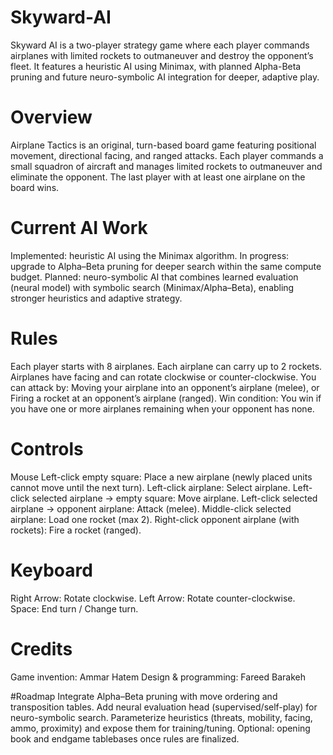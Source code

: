 # Skyward-AI
Skyward AI is a two-player strategy game where each player commands airplanes with limited rockets to outmaneuver and destroy the opponent’s fleet. It features a heuristic AI using Minimax, with planned Alpha-Beta pruning and future neuro-symbolic AI integration for deeper, adaptive play.

# Overview
Airplane Tactics is an original, turn-based board game featuring positional movement, directional facing, and ranged attacks. Each player commands a small squadron of aircraft and manages limited rockets to outmaneuver and eliminate the opponent. The last player with at least one airplane on the board wins.


# Current AI Work

Implemented: 
heuristic AI using the Minimax algorithm.
In progress:
upgrade to Alpha–Beta pruning for deeper search within the same compute budget.
Planned: 
neuro-symbolic AI that combines learned evaluation (neural model) with symbolic search (Minimax/Alpha–Beta), enabling stronger heuristics and adaptive strategy.

# Rules 
Each player starts with 8 airplanes.
Each airplane can carry up to 2 rockets.
Airplanes have facing and can rotate clockwise or counter-clockwise.
You can attack by:
Moving your airplane into an opponent’s airplane (melee), or
Firing a rocket at an opponent’s airplane (ranged).
Win condition: You win if you have one or more airplanes remaining when your opponent has none.

# Controls
Mouse
Left-click empty square: Place a new airplane (newly placed units cannot move until the next turn).
Left-click airplane: Select airplane.
Left-click selected airplane → empty square: Move airplane.
Left-click selected airplane → opponent airplane: Attack (melee).
Middle-click selected airplane: Load one rocket (max 2).
Right-click opponent airplane (with rockets): Fire a rocket (ranged).

# Keyboard
Right Arrow: Rotate clockwise.
Left Arrow: Rotate counter-clockwise.
Space: End turn / Change turn.

# Credits
Game invention: Ammar Hatem
Design & programming: Fareed Barakeh

#Roadmap
Integrate Alpha–Beta pruning with move ordering and transposition tables.
Add neural evaluation head (supervised/self-play) for neuro-symbolic search.
Parameterize heuristics (threats, mobility, facing, ammo, proximity) and expose them for training/tuning.
Optional: opening book and endgame tablebases once rules are finalized.
